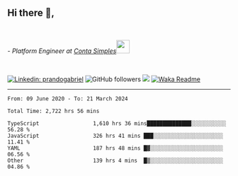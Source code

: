 <h2>Hi there  👋,</h2> </br>

<p><em>- Platform Engineer at <a href="https://contasimples.com">Conta Simples</a><img src="https://media.giphy.com/media/WUlplcMpOCEmTGBtBW/giphy.gif" width="30"> 
</em></p></br>


[![Linkedin: prandogabriel](https://img.shields.io/badge/-prandogabriel-blue?style=flat-square&logo=Linkedin&logoColor=white&link=https://www.linkedin.com/in/prandogabriel/)](https://www.linkedin.com/in/prandogabriel)
![GitHub followers](https://img.shields.io/github/followers/prandogabriel?label=Follow&style=social)
![](https://visitor-badge.glitch.me/badge?page_id=prandogabriel.prandogabriel)
[![Waka Readme](https://github.com/prandogabriel/prandogabriel/actions/workflows/update-stats.yml.yml/badge.svg)](https://github.com/prandogabriel/prandogabriel/actions/workflows/update-stats.yml.yml)

---

<!--START_SECTION:waka-->

```golang
From: 09 June 2020 - To: 21 March 2024

Total Time: 2,722 hrs 56 mins

TypeScript                 1,610 hrs 36 mins██████████████░░░░░░░░░░░   56.28 %
JavaScript                 326 hrs 41 mins ███░░░░░░░░░░░░░░░░░░░░░░   11.41 %
YAML                       187 hrs 48 mins █▓░░░░░░░░░░░░░░░░░░░░░░░   06.56 %
Other                      139 hrs 4 mins  █▒░░░░░░░░░░░░░░░░░░░░░░░   04.86 %
```

<!--END_SECTION:waka-->
